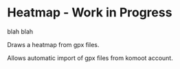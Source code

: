 # Heatmap - Work in Progress

blah blah

Draws a heatmap from gpx files.

Allows automatic import of gpx files from komoot account.